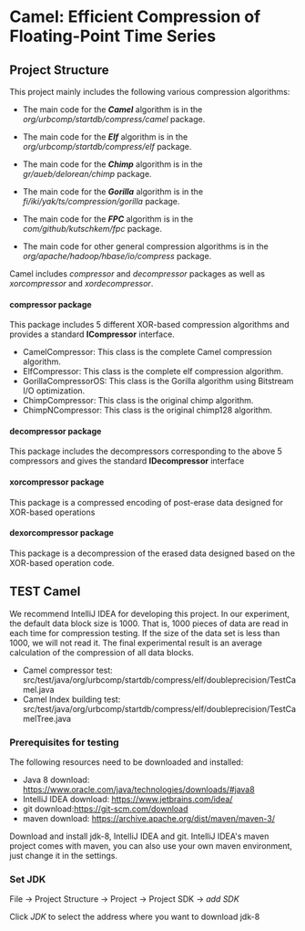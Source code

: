 # Camel: Efficient Compression of Floating-Point Time Series

## Project Structure

This project mainly includes the following various compression algorithms:

- The main code for the ***Camel*** algorithm is in the *org/urbcomp/startdb/compress/camel* package.

- The main code for the ***Elf*** algorithm is in the *org/urbcomp/startdb/compress/elf* package.

- The main code for the ***Chimp*** algorithm is in the *gr/aueb/delorean/chimp* package.

- The main code for the ***Gorilla*** algorithm is in the *fi/iki/yak/ts/compression/gorilla* package.

- The main code for the ***FPC*** algorithm is in the *com/github/kutschkem/fpc* package.

- The main code for other general compression algorithms is in the *org/apache/hadoop/hbase/io/compress* package.


Camel includes *compressor* and *decompressor* packages as well as *xorcompressor* and *xordecompressor*.

#### compressor package

This package includes 5 different XOR-based compression algorithms and provides a standard **ICompressor** interface. 

- CamelCompressor: This class is the complete Camel compression algorithm.
- ElfCompressor: This class is the complete elf compression algorithm.
- GorillaCompressorOS: This class is the Gorilla algorithm using Bitstream I/O optimization.
- ChimpCompressor: This class is the original chimp algorithm.
- ChimpNCompressor: This class is the original chimp128 algorithm.

#### decompressor package

This package includes the decompressors corresponding to the above 5 compressors and gives the standard **IDecompressor** interface

#### xorcompressor package

This package is a compressed encoding of post-erase data designed for XOR-based operations

#### dexorcompressor package

This package is a decompression of the erased data designed based on the XOR-based operation code.

## TEST Camel

We recommend IntelliJ IDEA for developing this project. In our experiment, the default data block size is 1000. That is, 1000
pieces of data are read in each time for compression testing. If the size of the data set is less than 1000, we will not read it. The final experimental result is an average calculation of the compression of all data blocks.

- Camel compressor test: src/test/java/org/urbcomp/startdb/compress/elf/doubleprecision/TestCamel.java
- Camel Index building test: src/test/java/org/urbcomp/startdb/compress/elf/doubleprecision/TestCamelTree.java

### Prerequisites for testing

The following resources need to be downloaded and installed:

- Java 8 download: https://www.oracle.com/java/technologies/downloads/#java8
- IntelliJ IDEA download: https://www.jetbrains.com/idea/
- git download:https://git-scm.com/download
- maven download: https://archive.apache.org/dist/maven/maven-3/

Download and install jdk-8, IntelliJ IDEA and git. IntelliJ IDEA's maven project comes with maven, you can also use your
own maven environment, just change it in the settings.


### Set JDK

File -> Project Structure -> Project -> Project SDK -> *add SDK*

Click *JDK* to select the address where you want to download jdk-8



